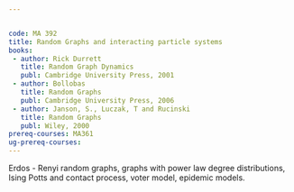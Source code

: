 ```yaml
---


code: MA 392
title: Random Graphs and interacting particle systems
books:
 - author: Rick Durrett  
   title: Random Graph Dynamics
   publ: Cambridge University Press, 2001
 - author: Bollobas
   title: Random Graphs
   publ: Cambridge University Press, 2006
 - author: Janson, S., Luczak, T and Rucinski
   title: Random Graphs
   publ: Wiley, 2000
prereq-courses: MA361
ug-prereq-courses: 
---
```



Erdos - Renyi random graphs, graphs with power law degree distributions, Ising Potts and contact process,
voter model, epidemic models.
